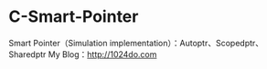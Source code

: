 # C-Smart-Pointer
Smart Pointer（Simulation implementation）：Autoptr、Scopedptr、Sharedptr
My Blog：http://1024do.com
